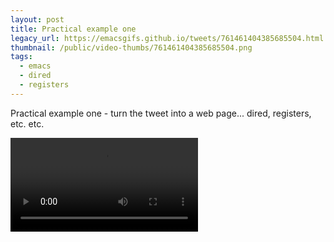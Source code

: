 ```yaml
---
layout: post
title: Practical example one
legacy_url: https://emacsgifs.github.io/tweets/761461404385685504.html
thumbnail: /public/video-thumbs/761461404385685504.png
tags:
  - emacs
  - dired
  - registers
---
```


Practical example one - turn the tweet into a web page... dired, registers, etc. etc.

<video controls autoplay loop>
  <source src="/public/videos/761461404385685504.mp4" type="video/mp4">
    Sorry your browser does not support the video tag, maybe time to upgrade?
</video>
